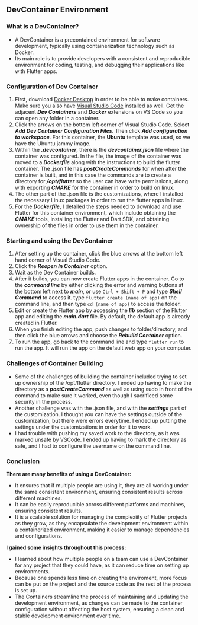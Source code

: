 ## DevContainer Environment
### What is a DevContainer?
- A DevContainer is a precontained environment for software development, typically using containerization technology such as Docker. 
- Its main role is to provide developers with a consistent and reproducible environment for coding, testing, and debugging their applications like with Flutter apps. 

### Configuration of Dev Container 
1. First, download [Docker Desktop](https://www.docker.com/products/docker-desktop/) in order to be able to make containers. Make sure you also have [Visual Studio Code](https://code.visualstudio.com/download) installed as well. Get the adjacent ***Dev Containers***  and ***Docker*** extensions on VS Code so you can open any folder in a container. 
2. Click the arrows on the bottom left corner of Visual Studio Code. Select ***Add Dev Container Configuration Files***. Then click ***Add configuration to workspace***. For this container, the __Ubuntu__ template was used, so we have the Ubuntu jammy image. 
3. Within the ***.devcontainer***, there is the ***devcontainer.json*** file where the container was configured. In the file, the image of the container was moved to a ***Dockerfile*** along with the instructions to build the flutter container. The .json file has ***postCreateCommands*** for when after the container is built, and in this case the commands are to create a directory for  ***/opt/flutter*** so the user can have write permissions, along with exporting ***CMAKE*** for the container in order to build on linux. 
4. The other part of the .json file is the customizations, where I installed the necessary Linux packages in order to run the flutter apps in linux. 
5. For the ***Dockerfile***, I detailed the steps needed to download and use Flutter for this container environment, which include obtaining the ***CMAKE*** tools, installing the Flutter and Dart SDK, and obtaining ownership of the files in order to use them in the container. 

### Starting and using the DevContainer 
1. After setting up the container, click the blue arrows at the bottom left hand corner of Visual Studio Code. 
2. Click the ***Reopen In Container*** option.
3. Wait as the Dev Container builds. 
4. After it builds, you can now create Flutter apps in the container. Go to the ***command line*** by either clicking the error and warning buttons at the bottom left next to ***main***, or use ```Ctrl + Shift + P``` and type ***Shell Command*** to access it. type ```flutter create (name of app)``` on the command line, and then type ```cd (name of app)``` to access the folder. 
5. Edit or create the Flutter app by accessing the ***lib*** section of the Flutter app and editing the ***main.dart*** file. By default, the default app is already created in Flutter. 
6. When you finish editing the app, push changes to folder/directory, and then click the blue arrows and choose the ***Rebuild Container*** option. 
7. To run the app, go back to the command line and type ```flutter run``` to run the app. It will run the app on the default web app on your computer. 

### Challenges of Container Building
- Some of the challenges of building the container included trying to set up ownership of the /opt/flutter directory. I ended up having to make the directory as a ***postCreateCommand*** as well as using sudo in front of the command to make sure it worked, even though I sacrificed some security in the process.
- Another challenge was with the .json file, and with the ***settings*** part of the customization. I thought you can have the settings outside of the customization, but there were errors everytime. I ended up putting the settings under the customizations in order for it to work. 
- I had trouble with pushing my saved work to the directory, as it was marked unsafe by VSCode. I ended up having to mark the directory as safe, and I had to configure the username on the command line. 

### Conclusion
**There are many benefits of using a DevContainer:**
- It ensures that if multiple people are using it, they are all working under the same consistent environment, ensuring consistent results across different machines.
- It can be easily reproducible across different platforms and machines, ensuring consistent results.
- It is a scalable solution for managing the complexiity of Flutter projects as they grow, as they encapsulate the development environment within a containerized environment, making it easier to manage dependencies and configurations.

**I gained some insights throughout this process:**
- I learned about how multiple people on a team can use a DevContainer for any project that they could have, as it can reduce time on setting up environments.
- Because one spends less time on creating the enviroment, more focus can be put on the project and the source code as the rest of the process is set up. 
- The Containers streamline the process of maintaining and updating the development environment, as changes can be made to the container configuration without affecting the host system, ensuring a clean and stable development environment over time.
